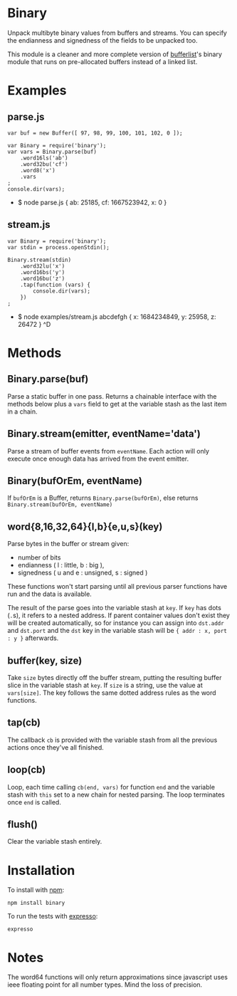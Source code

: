 Binary
======

Unpack multibyte binary values from buffers and streams.
You can specify the endianness and signedness of the fields to be unpacked too.

This module is a cleaner and more complete version of
[bufferlist](https://github.com/substack/node-bufferlist)'s binary module that
runs on pre-allocated buffers instead of a linked list.

Examples
========

parse.js
--------
    var buf = new Buffer([ 97, 98, 99, 100, 101, 102, 0 ]);
    
    var Binary = require('binary');
    var vars = Binary.parse(buf)
        .word16ls('ab')
        .word32bu('cf')
        .word8('x')
        .vars
    ;
    console.dir(vars);
-
    $ node parse.js
    { ab: 25185, cf: 1667523942, x: 0 }

stream.js
---------

    var Binary = require('binary');
    var stdin = process.openStdin();
    
    Binary.stream(stdin)
        .word32lu('x')
        .word16bs('y')
        .word16bu('z')
        .tap(function (vars) {
            console.dir(vars);
        })
    ;
-
    $ node examples/stream.js
    abcdefgh
    { x: 1684234849, y: 25958, z: 26472 }
    ^D

Methods
=======

Binary.parse(buf)
-----------------

Parse a static buffer in one pass. Returns a chainable interface with the
methods below plus a `vars` field to get at the variable stash as the last item
in a chain.

Binary.stream(emitter, eventName='data')
----------------------------------------

Parse a stream of buffer events from `eventName`. Each action will only execute
once enough data has arrived from the event emitter.

Binary(bufOrEm, eventName)
--------------------------

If `bufOrEm` is a Buffer, returns `Binary.parse(bufOrEm)`, else returns
`Binary.stream(bufOrEm, eventName)`

word{8,16,32,64}{l,b}{e,u,s}(key)
----------------------------------

Parse bytes in the buffer or stream given:

* number of bits
* endianness ( l : little, b : big ),
* signedness ( u and e : unsigned, s : signed )

These functions won't start parsing until all previous parser functions have run
and the data is available.

The result of the parse goes into the variable stash at `key`.
If `key` has dots (`.`s), it refers to a nested address. If parent container
values don't exist they will be created automatically, so for instance you can
assign into `dst.addr` and `dst.port` and the `dst` key in the variable stash
will be `{ addr : x, port : y }` afterwards.

buffer(key, size)
-----------------

Take `size` bytes directly off the buffer stream, putting the resulting buffer
slice in the variable stash at `key`. If `size` is a string, use the value at
`vars[size]`. The key follows the same dotted address rules as the word
functions.

tap(cb)
-------

The callback `cb` is provided with the variable stash from all the previous
actions once they've all finished.

loop(cb)
--------

Loop, each time calling `cb(end, vars)` for function `end` and the variable
stash with `this` set to a new chain for nested parsing. The loop terminates
once `end` is called.

flush()
-------

Clear the variable stash entirely.

Installation
============

To install with [npm](http://github.com/isaacs/npm):
 
    npm install binary

To run the tests with [expresso](http://github.com/visionmedia/expresso):

    expresso

Notes
=====

The word64 functions will only return approximations since javascript uses ieee
floating point for all number types. Mind the loss of precision.
